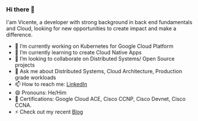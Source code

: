 ### Hi there 👋


I'am Vicente, a developer with strong background in back end fundamentals and Cloud, looking for new opportunities to create impact and make a difference. 

- 🔭 I’m currently working on Kubernetes for Google Cloud Platform
- 🌱 I’m currently learning to create Cloud Native Apps
- 👯 I’m looking to collaborate on Distributed Systems/ Open Source projects
- 💬 Ask me about Distributed Systems, Cloud Architecture, Production grade workloads
- 📫 How to reach me: [LinkedIn](linkedin.com/in/vicente-gorocica)
- 😄 Pronouns: He/Him
- 🔭 Certifications: Google Cloud ACE, Cisco CCNP, Cisco Devnet, Cisco CCNA. 
- ⚡ Check out my recent [Blog](https://vicente-aguilar.blogspot.com)

<!--
- ⚡ Fun fact: 
- 🤔 I’m looking for help with ...
- Blog of tech ideas: https://vicente-aguilar.blogspot.com/ 
-->
